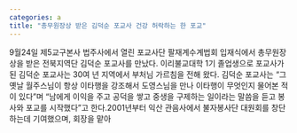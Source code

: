 ```yaml
---
categories: a
title: "총무원장상 받은 김덕순 포교사 건강 허락하는 한 포교"
---
```

9월24일 제5교구본사 법주사에서 열린 포교사단 팔재계수계법회 입재식에서 총무원장상을 받은 전북지역단 김덕순 포교사를 만났다. 이리불교대학 1기 졸업생으로 포교사가 된 김덕순 포교사는 30여 년 지역에서 부처님 가르침을 전해 왔다. 김덕순 포교사는 “그 옛날 월주스님이 항상 이타행을 강조해서 도영스님을 만나 이타행이 무엇인지 물어본 적이 있다”며 “남에게 이익을 주고 공덕을 쌓고 중생을 구제하는 일이라는 말씀을 듣고 봉사와 포교를 시작했다”고 한다.2001년부터 익산 관음사에서 불자봉사단 대원회를 창단하는데 기여했으며, 회장을 맡아